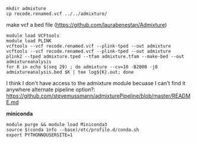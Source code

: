 ```
mkdir admixture
cp recode.renamed.vcf ../../admixture/
```
make vcf a bed file (https://github.com/laurabenestan/Admixture)
```
module load VCFtools
module load PLINK
vcftools --vcf recode.renamed.vcf --plink-tped --out admixture
vcftools --vcf recode.renamed.vcf --plink-tped --out admixture
plink2 --tped admixture.tped --tfam admixture.tfam --make-bed --out admixtureanalysis
for K in echo $(seq 29) ; do admixture --cv=10 -B2000 -j8 admixtureanalysis.bed $K | tee log${K}.out; done
```
I think I don't have access to the admixture module becuase I can't find it anywhere
alternate pipeline option?: https://github.com/stevemussmann/admixturePipeline/blob/master/README.md

**miniconda**
```
module purge && module load Miniconda3
source $(conda info --base)/etc/profile.d/conda.sh
export PYTHONNOUSERSITE=1
